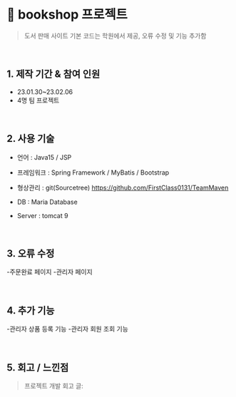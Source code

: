 # :pushpin: bookshop 프로젝트 

>도서 판매 사이트
>기본 코드는 학원에서 제공, 오류 수정 및 기능 추가함

</br>

## 1. 제작 기간 & 참여 인원
- 23.01.30~23.02.06 
- 4명 팀 프로젝트

</br>

## 2. 사용 기술

- 언어 : Java15  / JSP

- 프레임워크 : Spring Framework  /  MyBatis  / Bootstrap

- 형상관리 : git(Sourcetree) https://github.com/FirstClass0131/TeamMaven

- DB : Maria Database

- Server : tomcat 9

</br>

## 3. 오류 수정
-주문완료 페이지
-관리자 페이지

</br>

## 4. 추가 기능
-관리자 상품 등록 기능
-관리자 회원 조회 기능

</br>

## 5. 회고 / 느낀점
>프로젝트 개발 회고 글: 
